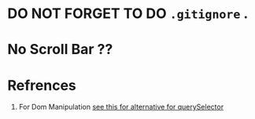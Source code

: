 # DO NOT FORGET TO DO ``` .gitignore ``` .

# No Scroll Bar ??
# Refrences
1) For Dom Manipulation
[see this for alternative for querySelector](https://www.meje.dev/blog/useref-not-queryselector)
